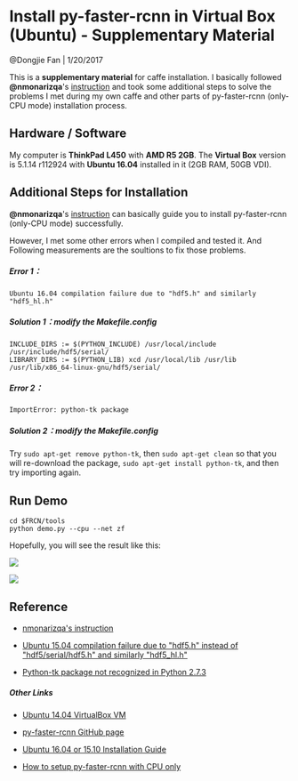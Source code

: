 # Install py-faster-rcnn in Virtual Box (Ubuntu) -  Supplementary Material 
@Dongjie Fan | 1/20/2017

This is a **supplementary material** for caffe installation. I basically followed **@nmonarizqa**'s [instruction](https://github.com/nmonarizqa/mHealth/blob/master/install-py-faster-rcnn-vbox-ubuntu.md) and took some additional steps to solve the problems I met during my own caffe and other parts of py-faster-rcnn (only-CPU mode) installation process.

## **Hardware / Software**

My computer is **ThinkPad L450** with **AMD R5 2GB**. The **Virtual Box** version is  5.1.14 r112924 with **Ubuntu 16.04** installed in it (2GB RAM, 50GB VDI). 



## **Additional Steps for Installation**

**@nmonarizqa**'s [instruction](https://github.com/nmonarizqa/mHealth/blob/master/install-py-faster-rcnn-vbox-ubuntu.md) can basically guide you to install py-faster-rcnn (only-CPU mode) successfully. 

However, I met some other errors when I compiled and tested it. And Following measurements are the soultions to fix those problems.

##### Error 1：

```
Ubuntu 16.04 compilation failure due to "hdf5.h" and similarly "hdf5_hl.h"
```
##### Solution 1：modify the Makefile.config

```
INCLUDE_DIRS := $(PYTHON_INCLUDE) /usr/local/include /usr/include/hdf5/serial/
LIBRARY_DIRS := $(PYTHON_LIB) xcd /usr/local/lib /usr/lib /usr/lib/x86_64-linux-gnu/hdf5/serial/
```



##### Error 2：
```
ImportError: python-tk package
```
##### Solution 2：modify the Makefile.config

Try `sudo apt-get remove python-tk`, then `sudo apt-get clean` so that you will re-download the package, `sudo apt-get install python-tk`, and then try importing again. 



## **Run Demo**

```
cd $FRCN/tools
python demo.py --cpu --net zf
```

 Hopefully, you will see the result like this:

![](https://drive.google.com/open?id=0Bz2f7HxaHOt5bjBvLV9kTml0ejA)

![](https://drive.google.com/open?id=0Bz2f7HxaHOt5dTk2eHp0ZHZ4eG8)



## Reference
- [nmonarizqa's instruction](https://github.com/nmonarizqa/mHealth/blob/master/install-py-faster-rcnn-vbox-ubuntu.md)

- [Ubuntu 15.04 compilation failure due to "hdf5.h" instead of "hdf5/serial/hdf5.h" and similarly "hdf5_hl.h"](https://github.com/BVLC/caffe/issues/2690)

- [Python-tk package not recognized in Python 2.7.3](http://stackoverflow.com/questions/11043844/python-tk-package-not-recognized-in-python-2-7-3)


##### **Other Links**

- [Ubuntu 14.04 VirtualBox VM](https://github.com/BVLC/caffe/wiki/Ubuntu-14.04-VirtualBox-VM)

- [py-faster-rcnn GitHub page](https://github.com/rbgirshick/py-faster-rcnn)

- [Ubuntu 16.04 or 15.10 Installation Guide](https://github.com/BVLC/caffe/wiki/Ubuntu-16.04-or-15.10-Installation-Guide)

- [How to setup py-faster-rcnn with CPU only](https://github.com/rbgirshick/py-faster-rcnn/issues/123)


